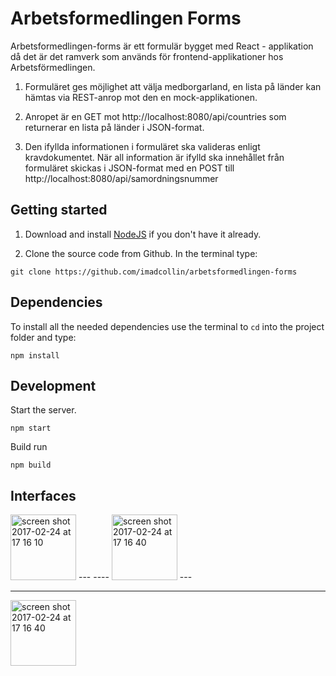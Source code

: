 # Arbetsformedlingen Forms

 Arbetsformedlingen-forms är ett formulär bygget med React - applikation då det är det ramverk som används för frontend-applikationer hos Arbetsförmedlingen.

1. Formuläret ges möjlighet att välja medborgarland, en lista på länder kan hämtas via REST-anrop mot den en mock-applikationen. 

2. Anropet är en GET mot http://localhost:8080/api/countries som returnerar en lista på länder i JSON-format. 

3. Den ifyllda informationen i formuläret ska valideras enligt kravdokumentet. 
När all information är ifylld ska innehållet från formuläret skickas i JSON-format med en POST till http://localhost:8080/api/samordningsnummer



## Getting started
1. Download and install [NodeJS](https://nodejs.org) if you don't have it already.

2. Clone the source code from Github. In the terminal type:

 ```
git clone https://github.com/imadcollin/arbetsformedlingen-forms
```

## Dependencies
To install all the needed dependencies use the terminal to `cd` into the project folder and type:

```
npm install
```

## Development
Start the server.

```
npm start
```

Build run

```
npm build
```

## Interfaces 

<img width="105" alt="screen shot 2017-02-24 at 17 16 10" src="https://user-images.githubusercontent.com/15781725/105489095-fb996400-5cb2-11eb-98f9-c5e06e09c800.png">
---
----
<img width="105" alt="screen shot 2017-02-24 at 17 16 40" src="https://user-images.githubusercontent.com/15781725/105489450-867a5e80-5cb3-11eb-8f45-eb5f3aeff47a.png">
---

----
<img width="105" alt="screen shot 2017-02-24 at 17 16 40" src="https://user-images.githubusercontent.com/15781725/105489560-b590d000-5cb3-11eb-93ee-78cd7bf08c2b.png">

